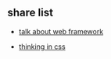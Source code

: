 ## share list


- [talk about web framework](./talk-about-framework/build/index.html)

- [thinking in css](./thinking-in-css/dist/slides.html)